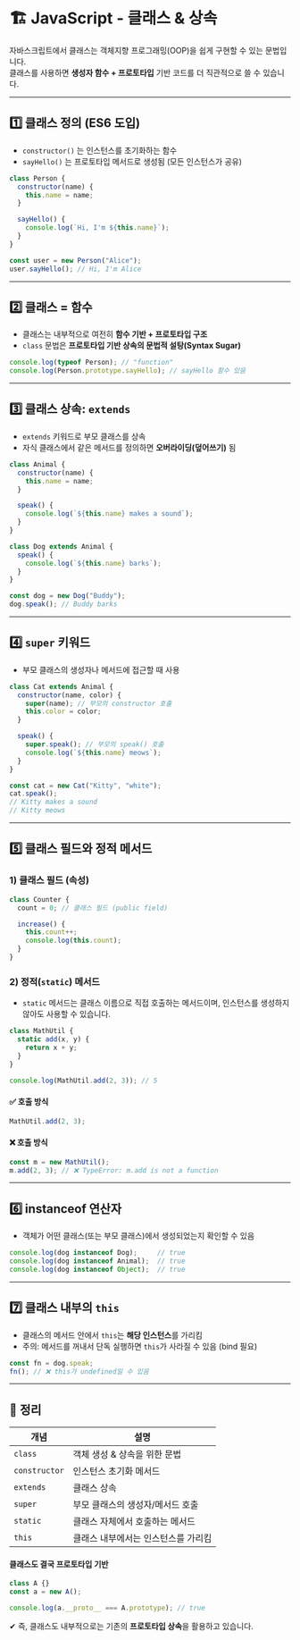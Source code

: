 # 🏗 JavaScript - 클래스 & 상속

자바스크립트에서 클래스는 객체지향 프로그래밍(OOP)을 쉽게 구현할 수 있는 문법입니다.  
클래스를 사용하면 **생성자 함수 + 프로토타입** 기반 코드를 더 직관적으로 쓸 수 있습니다.

---

## 1️⃣ 클래스 정의 (ES6 도입)

- `constructor()` 는 인스턴스를 초기화하는 함수
- `sayHello()` 는 프로토타입 메서드로 생성됨 (모든 인스턴스가 공유)

```js
class Person {
  constructor(name) {
    this.name = name;
  }

  sayHello() {
    console.log(`Hi, I'm ${this.name}`);
  }
}

const user = new Person("Alice");
user.sayHello(); // Hi, I'm Alice
```

---

## 2️⃣ 클래스 = 함수

- 클래스는 내부적으로 여전히 **함수 기반 + 프로토타입 구조**
- `class` 문법은 **프로토타입 기반 상속의 문법적 설탕(Syntax Sugar)**

```js
console.log(typeof Person); // "function"
console.log(Person.prototype.sayHello); // sayHello 함수 있음
```

---

## 3️⃣ 클래스 상속: `extends`

- `extends` 키워드로 부모 클래스를 상속
- 자식 클래스에서 같은 메서드를 정의하면 **오버라이딩(덮어쓰기)** 됨

```js
class Animal {
  constructor(name) {
    this.name = name;
  }

  speak() {
    console.log(`${this.name} makes a sound`);
  }
}

class Dog extends Animal {
  speak() {
    console.log(`${this.name} barks`);
  }
}

const dog = new Dog("Buddy");
dog.speak(); // Buddy barks
```

---

## 4️⃣ `super` 키워드

- 부모 클래스의 생성자나 메서드에 접근할 때 사용

```js
class Cat extends Animal {
  constructor(name, color) {
    super(name); // 부모의 constructor 호출
    this.color = color;
  }

  speak() {
    super.speak(); // 부모의 speak() 호출
    console.log(`${this.name} meows`);
  }
}

const cat = new Cat("Kitty", "white");
cat.speak();
// Kitty makes a sound
// Kitty meows
```

---

## 5️⃣ 클래스 필드와 정적 메서드

### 1) 클래스 필드 (속성)

```js
class Counter {
  count = 0; // 클래스 필드 (public field)

  increase() {
    this.count++;
    console.log(this.count);
  }
}
```

### 2) 정적(`static`) 메서드

- `static` 메서드는 클래스 이름으로 직접 호출하는 메서드이며, 인스턴스를 생성하지 않아도 사용할 수 있습니다.

```js
class MathUtil {
  static add(x, y) {
    return x + y;
  }
}

console.log(MathUtil.add(2, 3)); // 5
```

#### ✅ 호출 방식

```js
MathUtil.add(2, 3);
```

#### ❌ 호출 방식

```js
const m = new MathUtil();
m.add(2, 3); // ❌ TypeError: m.add is not a function
```

---

## 6️⃣ instanceof 연산자

- 객체가 어떤 클래스(또는 부모 클래스)에서 생성되었는지 확인할 수 있음

```js
console.log(dog instanceof Dog);     // true
console.log(dog instanceof Animal);  // true
console.log(dog instanceof Object);  // true
```

---

## 7️⃣ 클래스 내부의 `this`

- 클래스의 메서드 안에서 `this`는 **해당 인스턴스**를 가리킴
- 주의: 메서드를 꺼내서 단독 실행하면 `this`가 사라질 수 있음 (bind 필요)

```js
const fn = dog.speak;
fn(); // ❌ this가 undefined일 수 있음
```

---

## 🎯 정리

| 개념 | 설명 |
|------|------|
| `class` | 객체 생성 & 상속을 위한 문법 |
| `constructor` | 인스턴스 초기화 메서드 |
| `extends` | 클래스 상속 |
| `super` | 부모 클래스의 생성자/메서드 호출 |
| `static` | 클래스 자체에서 호출하는 메서드 |
| `this` | 클래스 내부에서는 인스턴스를 가리킴 |

#### 클래스도 결국 프로토타입 기반

```js
class A {}
const a = new A();

console.log(a.__proto__ === A.prototype); // true
```

✔ 즉, 클래스도 내부적으로는 기존의 **프로토타입 상속**을 활용하고 있습니다.

